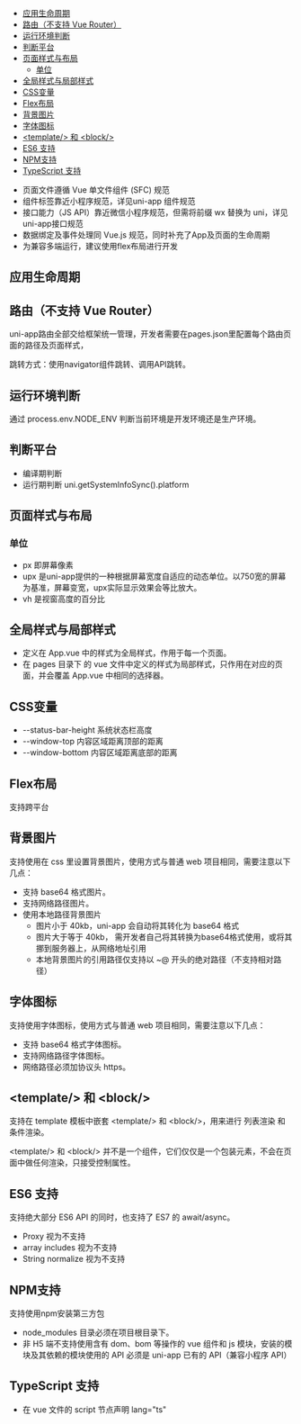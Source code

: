 <!-- TOC -->

- [应用生命周期](#应用生命周期)
- [路由（不支持 Vue Router）](#路由不支持-vue-router)
- [运行环境判断](#运行环境判断)
- [判断平台](#判断平台)
- [页面样式与布局](#页面样式与布局)
    - [单位](#单位)
- [全局样式与局部样式](#全局样式与局部样式)
- [CSS变量](#css变量)
- [Flex布局](#flex布局)
- [背景图片](#背景图片)
- [字体图标](#字体图标)
- [\<template\/\> 和 \<block\/\>](#\template\\-和-\block\\)
- [ES6 支持](#es6-支持)
- [NPM支持](#npm支持)
- [TypeScript 支持](#typescript-支持)

<!-- /TOC -->
* 页面文件遵循 Vue 单文件组件 (SFC) 规范
* 组件标签靠近小程序规范，详见uni-app 组件规范
* 接口能力（JS API）靠近微信小程序规范，但需将前缀 wx 替换为 uni，详见uni-app接口规范
* 数据绑定及事件处理同 Vue.js 规范，同时补充了App及页面的生命周期
* 为兼容多端运行，建议使用flex布局进行开发


## 应用生命周期

## 路由（不支持 Vue Router）

uni-app路由全部交给框架统一管理，开发者需要在pages.json里配置每个路由页面的路径及页面样式，

跳转方式：使用navigator组件跳转、调用API跳转。

## 运行环境判断

通过 process.env.NODE_ENV 判断当前环境是开发环境还是生产环境。

## 判断平台

* 编译期判断
* 运行期判断 uni.getSystemInfoSync().platform

## 页面样式与布局

### 单位

* px 即屏幕像素
* upx 是uni-app提供的一种根据屏幕宽度自适应的动态单位。以750宽的屏幕为基准，屏幕变宽，upx实际显示效果会等比放大。
* vh 是视窗高度的百分比

## 全局样式与局部样式

* 定义在 App.vue 中的样式为全局样式，作用于每一个页面。
* 在 pages 目录下 的 vue 文件中定义的样式为局部样式，只作用在对应的页面，并会覆盖 App.vue 中相同的选择器。

## CSS变量

* --status-bar-height 系统状态栏高度
* --window-top 内容区域距离顶部的距离
* --window-bottom 内容区域距离底部的距离

## Flex布局

支持跨平台

## 背景图片

支持使用在 css 里设置背景图片，使用方式与普通 web 项目相同，需要注意以下几点：

* 支持 base64 格式图片。
* 支持网络路径图片。
* 使用本地路径背景图片
    * 图片小于 40kb，uni-app 会自动将其转化为 base64 格式
    * 图片大于等于 40kb， 需开发者自己将其转换为base64格式使用，或将其挪到服务器上，从网络地址引用
    * 本地背景图片的引用路径仅支持以 ~@ 开头的绝对路径（不支持相对路径）

## 字体图标

支持使用字体图标，使用方式与普通 web 项目相同，需要注意以下几点：

* 支持 base64 格式字体图标。
* 支持网络路径字体图标。
* 网络路径必须加协议头 https。

## \<template\/\> 和 \<block\/\>

支持在 template 模板中嵌套 \<template\/\> 和 \<block\/\>，用来进行 列表渲染 和 条件渲染。

\<template\/\> 和 \<block\/\> 并不是一个组件，它们仅仅是一个包装元素，不会在页面中做任何渲染，只接受控制属性。

## ES6 支持
支持绝大部分 ES6 API 的同时，也支持了 ES7 的 await/async。

* Proxy 视为不支持
* array includes 视为不支持
* String normalize 视为不支持

## NPM支持

支持使用npm安装第三方包

* node_modules 目录必须在项目根目录下。
* 非 H5 端不支持使用含有 dom、bom 等操作的 vue 组件和 js 模块，安装的模块及其依赖的模块使用的 API 必须是 uni-app 已有的 API（兼容小程序 API）

## TypeScript 支持

* 在 vue 文件的 script 节点声明 lang="ts"